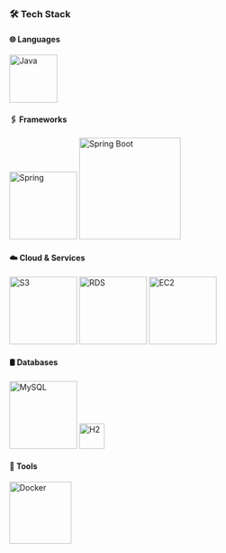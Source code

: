 ### 🛠 Tech Stack

#### 🌐 Languages
<img alt="Java" src="https://img.shields.io/badge/Java-007396?style=flat-circle&logo=java&logoColor=white" width="85" />

#### 🖇️ Frameworks
<img alt="Spring" src="https://img.shields.io/badge/Spring-6DB33F?style=flat-circle&logo=spring&logoColor=white" width="120" />
<img alt="Spring Boot" src="https://img.shields.io/badge/Spring_Boot-6DB33F?style=flat-circle&logo=spring-boot&logoColor=white" width="180" />

#### ☁️ Cloud & Services
<img alt="S3" src="https://img.shields.io/badge/AWS_S3-569A31?style=flat-circle&logo=Amazon-S3&logoColor=white" width="120" />
<img alt="RDS" src="https://img.shields.io/badge/AWS_RDS-00758F?style=flat-circle&logo=Amazon-RDS&logoColor=white" width="120" />
<img alt="EC2" src="https://img.shields.io/badge/AWS_EC2-232F3E?style=flat-circle&logo=Amazon-EC2&logoColor=white" width="120" />

#### 🛢️ Databases
<img alt="MySQL" src="https://img.shields.io/badge/MySQL-4479A1?style=flat-circle&logo=mysql&logoColor=white" width="120" />
<img alt="H2" src="https://img.shields.io/badge/H2-0174AF?style=flat-circle&logo=h2-database&logoColor=white" width="45" />

#### 🧰 Tools
<img alt="Docker" src="https://img.shields.io/badge/Docker-2496ED?style=flat-circle&logo=docker&logoColor=white" width="110" />

